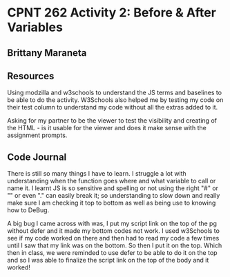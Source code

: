 # CPNT 262 Activity 2: Before & After Variables

## Brittany Maraneta

## Resources

Using modzilla and w3schools to understand the JS terms and baselines to be able to do the activity. W3Schools also helped me by testing my code on their test column to understand my code without all the extras added to it.

Asking for my partner to be the viewer to test the visibility and creating of the HTML - is it usable for the viewer and does it make sense with the assignment prompts.

## Code Journal

There is still so many things I have to learn. I struggle a lot with understanding when the function goes where and what variable to call or name it. I learnt JS is so sensitive and spelling or not using the right "#" or "" or even "." can easily break it; so understanding to slow down and really make sure I am checking it top to bottom as well as being use to knowing how to DeBug.

A big bug I came across with was, I put my script link on the top of the pg without defer and it made my bottom codes not work. I used w3Schools to see if my code worked on there and then had to read my code a few times until I saw that my link was on the bottom. So then I put it on the top. Which then in class, we were reminded to use defer to be able to do it on the top and so I was able to finalize the script link on the top of the body and it worked!
